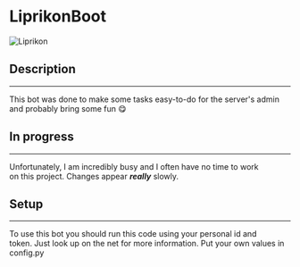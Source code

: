 # LiprikonBoot

![Liprikon](https://github.com/BigProject404/LiprikonBoot/blob/main/LiprikonBoot-avatar.jpg)

## Description
---------------
This bot was done to make some tasks easy-to-do for the server's admin <br/>
and probably bring some fun 😋 <br/>

## In progress
---------------
Unfortunately, I am incredibly busy and I often have no time to work <br/>
on this project. Changes appear ***really*** slowly.

## Setup
---------------
To use this bot you should run this code using your personal id and <br/>
token. Just look up on the net for more information. Put your own values in config.py
